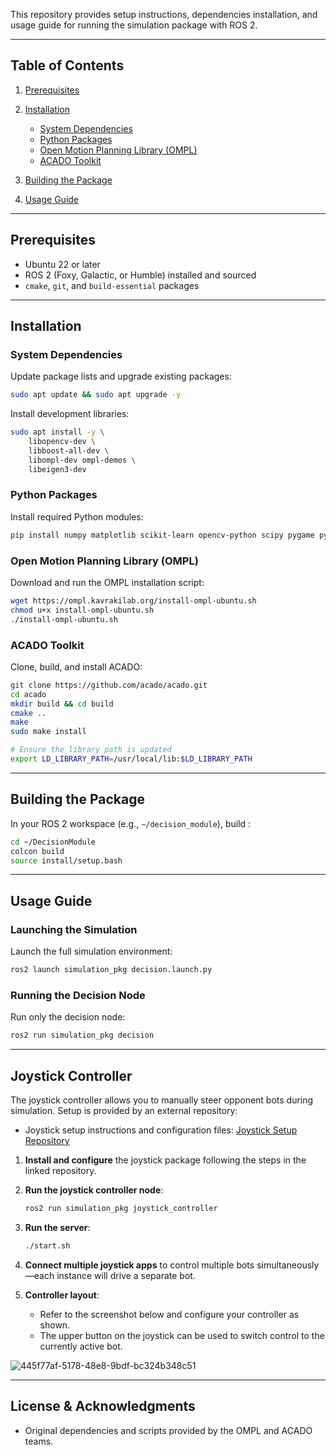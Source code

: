 This repository provides setup instructions, dependencies installation, and usage guide for running the simulation package with ROS 2.

---

## Table of Contents

1. [Prerequisites](#prerequisites)
2. [Installation](#installation)

   * [System Dependencies](#system-dependencies)
   * [Python Packages](#python-packages)
   * [Open Motion Planning Library (OMPL)](#open-motion-planning-library-ompl)
   * [ACADO Toolkit](#acado-toolkit)
3. [Building the Package](#building-the-package)
4. [Usage Guide](#usage-guide)

---

## Prerequisites

* Ubuntu 22 or later
* ROS 2 (Foxy, Galactic, or Humble) installed and sourced
* `cmake`, `git`, and `build-essential` packages

---

## Installation

### System Dependencies

Update package lists and upgrade existing packages:

```bash
sudo apt update && sudo apt upgrade -y
```

Install development libraries:

```bash
sudo apt install -y \
    libopencv-dev \
    libboost-all-dev \
    libompl-dev ompl-demos \
    libeigen3-dev
```

### Python Packages

Install required Python modules:

```bash
pip install numpy matplotlib scikit-learn opencv-python scipy pygame pyserial
```

### Open Motion Planning Library (OMPL)

Download and run the OMPL installation script:

```bash
wget https://ompl.kavrakilab.org/install-ompl-ubuntu.sh
chmod u+x install-ompl-ubuntu.sh
./install-ompl-ubuntu.sh
```

### ACADO Toolkit

Clone, build, and install ACADO:

```bash
git clone https://github.com/acado/acado.git
cd acado
mkdir build && cd build
cmake ..
make
sudo make install

# Ensure the library path is updated
export LD_LIBRARY_PATH=/usr/local/lib:$LD_LIBRARY_PATH
```

---

## Building the Package

In your ROS 2 workspace (e.g., `~/decision_module`), build :

```bash
cd ~/DecisionModule
colcon build
source install/setup.bash
```

---

## Usage Guide

### Launching the Simulation

Launch the full simulation environment:

```bash
ros2 launch simulation_pkg decision.launch.py
```

### Running the Decision Node

Run only the decision node:

```bash
ros2 run simulation_pkg decision
```

---

## Joystick Controller

The joystick controller allows you to manually steer opponent bots during simulation. Setup is provided by an external repository:

* Joystick setup instructions and configuration files: [Joystick Setup Repository](https://github.com/experiment322/controlloid-server)

1. **Install and configure** the joystick package following the steps in the linked repository.
2. **Run the joystick controller node**:

   ```bash
   ros2 run simulation_pkg joystick_controller
   ```
3. **Run the server**:
   ```bash
   ./start.sh 
   ```

4. **Connect multiple joystick apps** to control multiple bots simultaneously—each instance will drive a separate bot.
5. **Controller layout**:

   * Refer to the screenshot below and configure your controller as shown.
   * The upper button on the joystick can be used to switch control to the currently active bot.
     
![445f77af-5178-48e8-9bdf-bc324b348c51](https://github.com/user-attachments/assets/fc81f2ab-c6af-41f7-ae1d-a5483c5070bf)



---

## License & Acknowledgments

* Original dependencies and scripts provided by the OMPL and ACADO teams.

